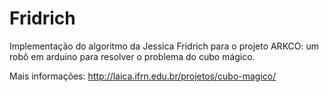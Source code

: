 # Fridrich

Implementação do algoritmo da Jessica Fridrich para o projeto ARKCO: um robô em arduino para resolver o problema do cubo mágico. 

Mais informações: http://laica.ifrn.edu.br/projetos/cubo-magico/
 
